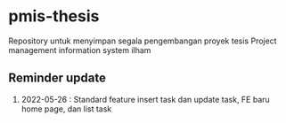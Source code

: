 # pmis-thesis
Repository untuk menyimpan segala pengembangan proyek tesis Project management information system ilham

## Reminder update 
1. 2022-05-26 : Standard feature insert task dan update task, FE baru home page, dan list task
